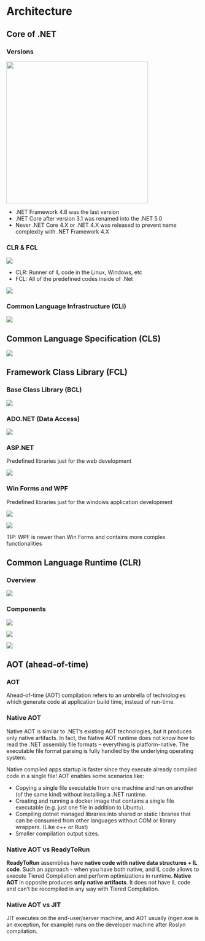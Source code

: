 # Architecture

## Core of .NET

### Versions

<img src="image1.jpg" style="width:3.84167in" />

- .NET Framework 4.8 was the last version
- .NET Core after version 3.1 was renamed into the .NET 5.0
- Never .NET Core 4.X or .NET 4.X was released to prevent name complexity with .NET Framework 4.X

### CLR & FCL

![](architecture/image4.jpg)

- CLR: Runner of IL code in the Linux, Windows, etc
- FCL: All of the predefined codes inside of .Net

![](architecture/image9.jpg)

### Common Language Infrastructure (CLI)

![](architecture/image2.jpg)

## Common Language Specification (CLS)

![](architecture/image13.jpg)

## Framework Class Library (FCL)

### Base Class Library (BCL)

![](architecture/image5.jpg)

### ADO.NET (Data Access)

![](architecture/image3.jpg)

### ASP.NET

Predefined libraries just for the web development

![](architecture/image6.jpg)

### Win Forms and WPF

Predefined libraries just for the windows application development

![](architecture/image11.jpg)

![](architecture/image14.jpg)

TIP: WPF is newer than Win Forms and contains more complex functionalities

## Common Language Runtime (CLR)

### Overview

![](architecture/image7.jpg)

### Components

![](architecture/image10.jpg)

![](architecture/image12.jpg)

![](architecture/image8.jpg)

## AOT (ahead-of-time)

### AOT

Ahead-of-time (AOT) compilation refers to an umbrella of technologies which generate code at application build time, instead of run-time.

### Native AOT

Native AOT is similar to .NET’s existing AOT technologies, but it produces only native artifacts. In fact, the Native AOT runtime does not know how to read the .NET assembly file formats – everything is platform-native. The executable file format parsing is fully handled by the underlying operating system.

Native compiled apps startup is faster since they execute already compiled code in a single file! AOT enables some scenarios like:

- Copying a single file executable from one machine and run on another (of the same kind) without installing a .NET runtime.
- Creating and running a docker image that contains a single file executable (e.g. just one file in addition to Ubuntu).
- Compiling dotnet managed libraries into shared or static libraries that can be consumed from other languages without COM or library wrappers. (Like c++ or Rust)
- Smaller compilation output sizes.

### Native AOT vs ReadyToRun

**ReadyToRun** assemblies have **native code with native data structures + IL code**. Such an approach - when you have both native, and IL code allows to execute Tiered Compilation and perform optimizations in runtime. **Native AOT** in opposite produces **only native artifacts**. It does not have IL code and can’t be recompiled in any way with Tiered Compilation.

### Native AOT vs JIT

JIT executes on the end-user/server machine, and AOT usually (ngen.exe is an exception, for example) runs on the developer machine after Roslyn compilation.
